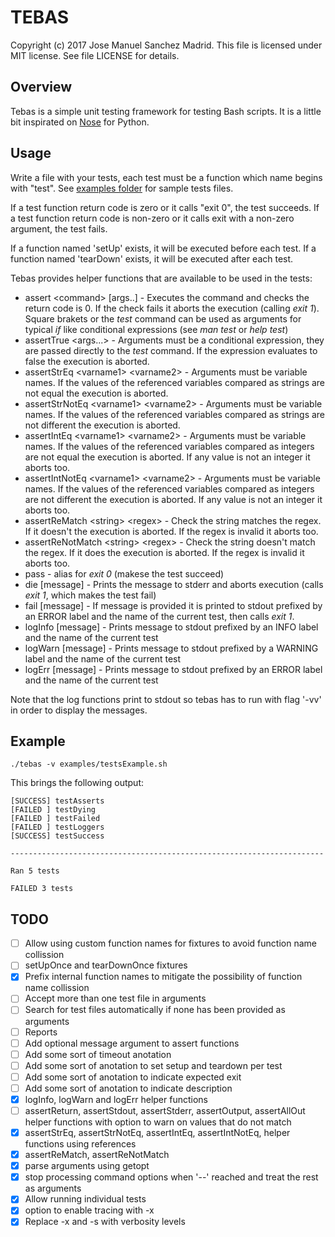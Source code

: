 TEBAS
============
Copyright (c) 2017 Jose Manuel Sanchez Madrid. This file is licensed under MIT license. See file LICENSE for details.

## Overview
Tebas is a simple unit testing framework for testing Bash scripts. It is a little bit inspirated on [Nose](http://nose.readthedocs.io/en/latest/) for Python.

## Usage
Write a file with your tests, each test must be a function which name begins with "test". See [examples folder](examples/) for sample tests files.

If a test function return code is zero or it calls "exit 0", the test succeeds.
If a test function return code is non-zero or it calls exit with a non-zero argument, the test fails.

If a function named 'setUp' exists, it will be executed before each test.
If a function named 'tearDown' exists, it will be executed after each test.

Tebas provides helper functions that are available to be used in the tests:
 * assert \<command\> [args..] - Executes the command and checks the return code is 0. If the check fails it aborts the execution (calling _exit 1_). Square brakets or the _test_ command can be used as arguments for typical _if_ like conditional expressions (see _man test_ or _help test_)
 * assertTrue \<args...\> - Arguments must be a conditional expression, they are passed directly to the _test_ command. If the expression evaluates to false the execution is aborted.
 * assertStrEq \<varname1\> \<varname2\> - Arguments must be variable names. If the values of the referenced variables compared as strings are not equal the execution is aborted.
 * assertStrNotEq \<varname1\> \<varname2\> - Arguments must be variable names. If the values of the referenced variables compared as strings are not different the execution is aborted.
 * assertIntEq \<varname1\> \<varname2\> - Arguments must be variable names. If the values of the referenced variables compared as integers are not equal the execution is aborted. If any value is not an integer it aborts too.
 * assertIntNotEq \<varname1\> \<varname2\> - Arguments must be variable names. If the values of the referenced variables compared as integers are not different the execution is aborted. If any value is not an integer it aborts too.
 * assertReMatch \<string\> \<regex\> - Check the string matches the regex. If it doesn't the execution is aborted. If the regex is invalid it aborts too.
 * assertReNotMatch \<string\> \<regex\> - Check the string doesn't match the regex. If it does the execution is aborted. If the regex is invalid it aborts too.
 * pass - alias for _exit 0_ (makese the test succeed)
 * die [message] - Prints the message to stderr and aborts execution (calls _exit 1_, which makes the test fail)
 * fail [message] - If message is provided it is printed to stdout prefixed by an ERROR label and the name of the current test, then calls _exit 1_.
 * logInfo [message] - Prints message to stdout prefixed by an INFO label and the name of the current test
 * logWarn [message] - Prints message to stdout prefixed by a WARNING label and the name of the current test
 * logErr [message] - Prints message to stdout prefixed by an ERROR label and the name of the current test

Note that the log functions print to stdout so tebas has to run with flag '-vv' in order to display the messages.

## Example
```
./tebas -v examples/testsExample.sh
```
This brings the following output:
```
[SUCCESS] testAsserts
[FAILED ] testDying
[FAILED ] testFailed
[FAILED ] testLoggers
[SUCCESS] testSuccess

----------------------------------------------------------------------

Ran 5 tests

FAILED 3 tests
```

## TODO
 - [ ] Allow using custom function names for fixtures to avoid function name collission
 - [ ] setUpOnce and tearDownOnce fixtures
 - [x] Prefix internal function names to mitigate the possibility of function name collission
 - [ ] Accept more than one test file in arguments
 - [ ] Search for test files automatically if none has been provided as arguments
 - [ ] Reports
 - [ ] Add optional message argument to assert functions
 - [ ] Add some sort of timeout anotation
 - [ ] Add some sort of anotation to set setup and teardown per test
 - [ ] Add some sort of anotation to indicate expected exit
 - [ ] Add some sort of anotation to indicate description
 - [x] logInfo, logWarn and logErr helper functions
 - [ ] assertReturn, assertStdout, assertStderr, assertOutput, assertAllOut helper functions with option to warn on values that do not match
 - [x] assertStrEq, assertStrNotEq, assertIntEq, assertIntNotEq, helper functions using references
 - [x] assertReMatch, assertReNotMatch
 - [x] parse arguments using getopt
 - [x] stop processing command options when '--' reached and treat the rest as arguments
 - [x] Allow running individual tests
 - [x] option to enable tracing with -x
 - [x] Replace -x and -s with verbosity levels
